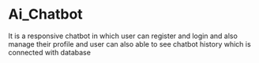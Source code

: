 # Ai_Chatbot
It is a responsive chatbot in which user can register and login and also manage their profile and user can also able to see chatbot history which is connected with database
